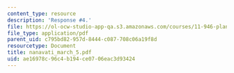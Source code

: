 ```yaml
---
content_type: resource
description: 'Response #4.'
file: https://ol-ocw-studio-app-qa.s3.amazonaws.com/courses/11-946-planning-in-transition-economies-for-growth-and-equity-spring-2004/ae16978c96c4b194ce0706eac3d93424_nanavati_march_5.pdf
file_type: application/pdf
parent_uid: c795bd82-957d-8444-c087-708c06a19f8d
resourcetype: Document
title: nanavati_march_5.pdf
uid: ae16978c-96c4-b194-ce07-06eac3d93424
---
```

